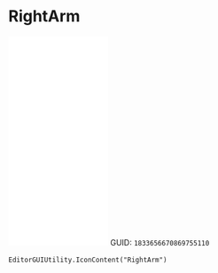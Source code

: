 # RightArm
![](/img/RightArm.png)
GUID: `1833656670869755110`
```
EditorGUIUtility.IconContent("RightArm")
```

